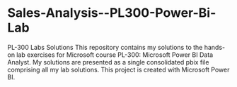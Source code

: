 # Sales-Analysis--PL300-Power-Bi-Lab
PL-300 Labs Solutions
This repository contains my solutions to the hands-on lab exercises for Microsoft course PL-300: Microsoft Power BI Data Analyst. My solutions are presented as a single consolidated pbix file comprising all my lab solutions. This project is created with Microsoft Power BI.


